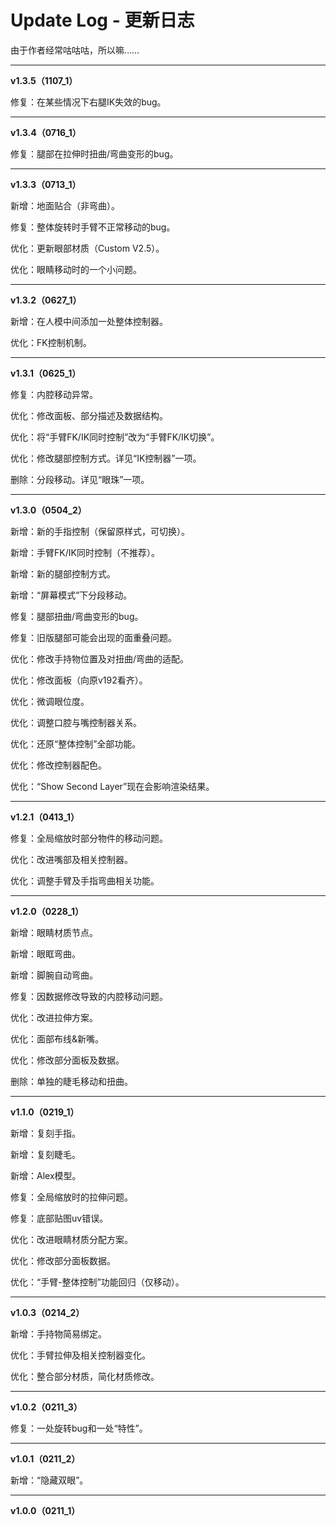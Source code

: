 # Update Log - 更新日志

由于作者经常咕咕咕，所以嘛……

----

**v1.3.5（1107_1）**

修复：在某些情况下右腿IK失效的bug。

----

**v1.3.4（0716_1）**

修复：腿部在拉伸时扭曲/弯曲变形的bug。

----

**v1.3.3（0713_1）**

新增：地面贴合（非弯曲）。

修复：整体旋转时手臂不正常移动的bug。

优化：更新眼部材质（Custom V2.5）。

优化：眼睛移动时的一个小问题。

----

**v1.3.2（0627_1）**

新增：在人模中间添加一处整体控制器。

优化：FK控制机制。

----

**v1.3.1（0625_1）**

修复：内腔移动异常。

优化：修改面板、部分描述及数据结构。

优化：将“手臂FK/IK同时控制”改为“手臂FK/IK切换”。

优化：修改腿部控制方式。详见“IK控制器”一项。

删除：分段移动。详见“眼珠”一项。

----

**v1.3.0（0504_2）**

新增：新的手指控制（保留原样式，可切换）。

新增：手臂FK/IK同时控制（不推荐）。

新增：新的腿部控制方式。

新增：“屏幕模式”下分段移动。

修复：腿部扭曲/弯曲变形的bug。

修复：旧版腿部可能会出现的面重叠问题。

优化：修改手持物位置及对扭曲/弯曲的适配。

优化：修改面板（向原v192看齐）。

优化：微调眼位度。

优化：调整口腔与嘴控制器关系。

优化：还原“整体控制”全部功能。

优化：修改控制器配色。

优化：“Show Second Layer”现在会影响渲染结果。

----

**v1.2.1（0413_1）**

修复：全局缩放时部分物件的移动问题。

优化：改进嘴部及相关控制器。

优化：调整手臂及手指弯曲相关功能。

----

**v1.2.0（0228_1）**

新增：眼睛材质节点。

新增：眼眶弯曲。

新增：脚腕自动弯曲。

修复：因数据修改导致的内腔移动问题。

优化：改进拉伸方案。

优化：面部布线&新嘴。

优化：修改部分面板及数据。

删除：单独的睫毛移动和扭曲。

----

**v1.1.0（0219_1）**

新增：复刻手指。

新增：复刻睫毛。

新增：Alex模型。

修复：全局缩放时的拉伸问题。

修复：底部贴图uv错误。

优化：改进眼睛材质分配方案。

优化：修改部分面板数据。

优化：“手臂-整体控制”功能回归（仅移动）。

----

**v1.0.3（0214_2）**

新增：手持物简易绑定。

优化：手臂拉伸及相关控制器变化。

优化：整合部分材质，简化材质修改。

----

**v1.0.2（0211_3）**

修复：一处旋转bug和一处“特性”。

----

**v1.0.1（0211_2）**

新增：“隐藏双眼”。

----

**v1.0.0（0211_1）**

